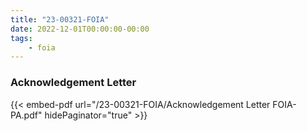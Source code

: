 ```yaml
---
title: "23-00321-FOIA"
date: 2022-12-01T00:00:00-00:00
tags:
    - foia
---
```


### Acknowledgement Letter

{{< embed-pdf url="/23-00321-FOIA/Acknowledgement Letter FOIA-PA.pdf" hidePaginator="true" >}}
